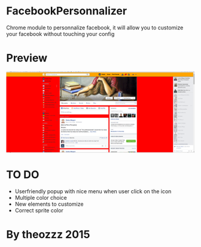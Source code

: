 # FacebookPersonnalizer
Chrome module to personnalize facebook, it will allow you to customize your facebook without touching your config


# Preview

![alt tag](https://github.com/theozzz/facebookPersonalizer/blob/master/images/facebookPersonalizerPreview.png)


# TO DO

- Userfriendly popup with nice menu when user click on the icon
- Multiple color choice
- New elements to customize
- Correct sprite color


# By theozzz 2015